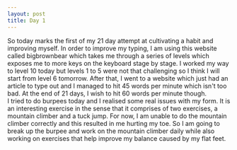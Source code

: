 ```yaml
---
layout: post
title: Day 1
---
```


So today marks the first of my 21 day attempt at cultivating a habit and improving myself. In order to improve my typing, I am using this website called bigbrownbear which takes me through a series of levels which exposes me to more keys on the keyboard stage by stage. I worked my way to level 10 today but levels 1 to 5 were not that challenging so I think I will start from level 6 tomorrow. After that, I went to a website which just had an article to type out and I managed to hit 45 words per minute which isn't too bad. At the end of 21 days, I wish to hit 60 words per minute though.<br>
I tried to do burpees today and I realised some real issues with my form. It is an interesting exercise in the sense that it comprises of two exercises, a mountain climber and a tuck jump. For now, I am unable to do the mountain climber correctly and this resulted in me hurting my toe. So I am going to break up the burpee and work on the mountain climber daily while also working on exercises that help improve my balance caused by my flat feet.

